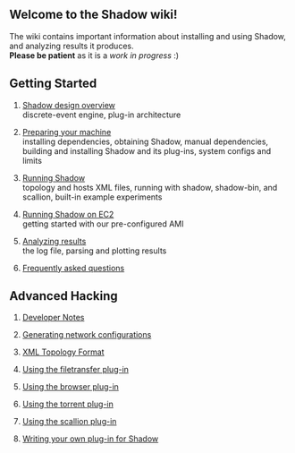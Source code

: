 ## Welcome to the Shadow wiki! 

The wiki contains important information about installing and using Shadow, and analyzing results it produces.  
**Please be patient** as it is a _work in progress_ :)

## Getting Started

1. [Shadow design overview](wiki/Shadow-design-overview)  
discrete-event engine, plug-in architecture

1. [Preparing your machine](wiki/Preparing-your-machine)  
installing dependencies, obtaining Shadow, manual dependencies, building and installing Shadow and its plug-ins, system configs and limits

1. [Running Shadow](wiki/Running-Shadow)  
topology and hosts XML files, running with shadow, shadow-bin, and scallion, built-in example experiments

1. [Running Shadow on EC2](wiki/Running-Shadow-on-EC2)  
getting started with our pre-configured AMI

1. [Analyzing results](wiki/Analyzing-results)  
the log file, parsing and plotting results

1. [Frequently asked questions](wiki/Frequently-asked-questions)  

## Advanced Hacking

1. [Developer Notes](wiki/Developer-Notes)

1. [Generating network configurations](wiki/Generating-network-configurations)

1. [XML Topology Format](wiki/Topology-Format)

1. [Using the filetransfer plug-in](wiki/Using-the-filetransfer-plug-in)

1. [Using the browser plug-in](wiki/Using-the-browser-plug-in)

1. [Using the torrent plug-in](wiki/Using-the-torrent-plug-in)

1. [Using the scallion plug-in](wiki/Using-the-scallion-plug-in)

1. [Writing your own plug-in for Shadow](wiki/Writing-Custom-Plug-ins)